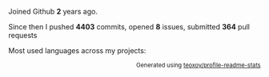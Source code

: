 Joined Github **2** years ago.

Since then I pushed **4403** commits, opened **8** issues, submitted **364** pull requests

Most used languages across my projects:


<p align="right"><sub>Generated using <a href="https://github.com/marketplace/actions/profile-readme-stats">teoxoy/profile-readme-stats</a></sub></p>
